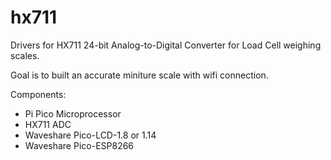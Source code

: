 # hx711

Drivers for HX711 24-bit Analog-to-Digital Converter for Load Cell weighing scales.

Goal is to built an accurate miniture scale with wifi connection.

Components:

- Pi Pico Microprocessor
- HX711 ADC
- Waveshare Pico-LCD-1.8 or 1.14
- Waveshare Pico-ESP8266
